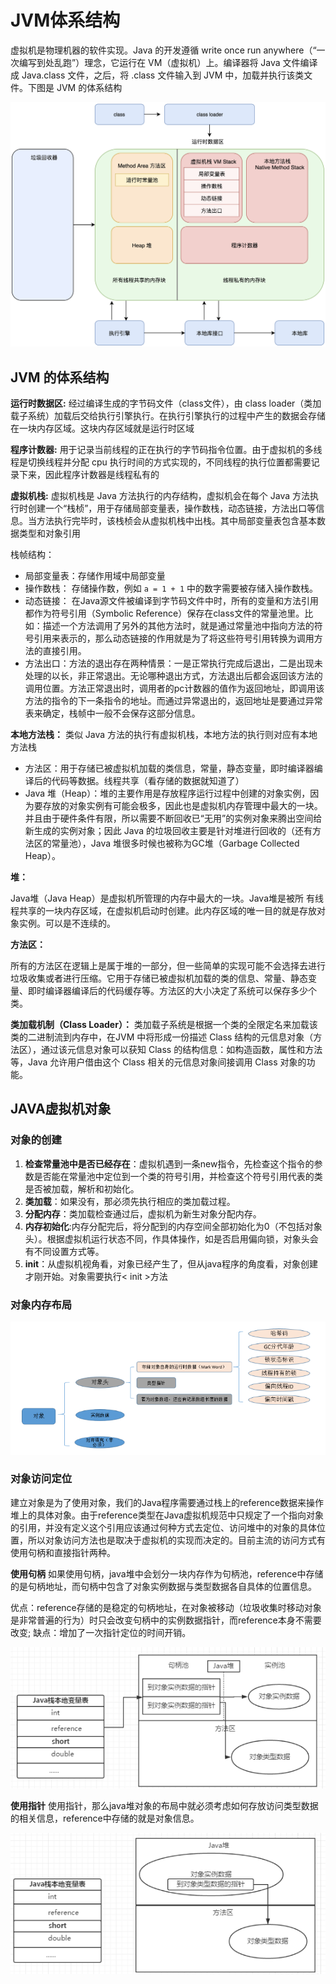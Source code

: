 # JVM体系结构

虚拟机是物理机器的软件实现。Java 的开发遵循 write once run anywhere（“一次编写到处乱跑”）理念，它运行在 VM（虚拟机）上。编译器将 Java 文件编译成 Java.class 文件，之后，将 .class 文件输入到 JVM 中，加载并执行该类文件。下图是 JVM 的体系结构

![](./images/Java虚拟机/JVM的体系结构.png)

## JVM 的体系结构

**运行时数据区:**
 经过编译生成的字节码文件（class文件），由 class loader（类加载子系统）加载后交给执行引擎执行。在执行引擎执行的过程中产生的数据会存储在一块内存区域。这块内存区域就是运行时区域

**程序计数器:**
用于记录当前线程的正在执行的字节码指令位置。由于虚拟机的多线程是切换线程并分配 cpu 执行时间的方式实现的，不同线程的执行位置都需要记录下来，因此程序计数器是线程私有的

**虚拟机栈:**
虚拟机栈是 Java 方法执行的内存结构，虚拟机会在每个 Java 方法执行时创建一个“栈桢”，用于存储局部变量表，操作数栈，动态链接，方法出口等信息。当方法执行完毕时，该栈桢会从虚拟机栈中出栈。其中局部变量表包含基本数据类型和对象引用

栈帧结构：

- 局部变量表：存储作用域中局部变量
- 操作数栈： 存储操作数，例如 `a = 1 + 1` 中的数字需要被存储入操作数栈。
- 动态链接： 在Java源文件被编译到字节码文件中时，所有的变量和方法引用都作为符号引用（Symbolic Reference）保存在class文件的常量池里。比如：描述一个方法调用了另外的其他方法时，就是通过常量池中指向方法的符号引用来表示的，那么动态链接的作用就是为了将这些符号引用转换为调用方法的直接引用。
- 方法出口：方法的退出存在两种情景：一是正常执行完成后退出，二是出现未处理的以长，非正常退出。无论哪种退出方式，方法退出后都会返回该方法的调用位置。方法正常退出时，调用者的pc计数器的值作为返回地址，即调用该方法的指令的下一条指令的地址。而通过异常退出的，返回地址是要通过异常表来确定，栈帧中一般不会保存这部分信息。

**本地方法栈：**
类似 Java 方法的执行有虚拟机栈，本地方法的执行则对应有本地方法栈

- 方法区：用于存储已被虚拟机加载的类信息，常量，静态变量，即时编译器编译后的代码等数据。线程共享（看存储的数据就知道了）
- Java 堆（Heap）：堆的主要作用是存放程序运行过程中创建的对象实例，因为要存放的对象实例有可能会极多，因此也是虚拟机内存管理中最大的一块。并且由于硬件条件有限，所以需要不断回收已“无用”的实例对象来腾出空间给新生成的实例对象；因此 Java 的垃圾回收主要是针对堆进行回收的（还有方法区的常量池），Java 堆很多时候也被称为GC堆（Garbage Collected Heap）。

**堆：**

Java堆（Java Heap）是虚拟机所管理的内存中最大的一块。Java堆是被所 有线程共享的一块内存区域，在虚拟机启动时创建。此内存区域的唯一目的就是存放对象实例。可以是不连续的。

**方法区：**

所有的方法区在逻辑上是属于堆的一部分，但一些简单的实现可能不会选择去进行垃圾收集或者进行压缩。它用于存储已被虚拟机加载的类的信息、常量、静态变量、即时编译器编译后的代码缓存等。方法区的大小决定了系统可以保存多少个类。

**类加载机制（Class Loader）：**
类加载子系统是根据一个类的全限定名来加载该类的二进制流到内存中，在JVM 中将形成一份描述 Class 结构的元信息对象（方法区），通过该元信息对象可以获知 Class 的结构信息：如构造函数，属性和方法等，Java 允许用户借由这个 Class 相关的元信息对象间接调用 Class 对象的功能。

## JAVA虚拟机对象

### 对象的创建

1. **检查常量池中是否已经存在**：虚拟机遇到一条new指令，先检查这个指令的参数是否能在常量池中定位到一个类的符号引用，并检查这个符号引用代表的类是否被加载，解析和初始化。
2. **类加载**：如果没有，那必须先执行相应的类加载过程。
3. **分配内存**：类加载检查通过后，虚拟机为新生对象分配内存。
4. **内存初始化**:内存分配完后，将分配到的内存空间全部初始化为0（不包括对象头）。根据虚拟机运行状态不同，作具体操作，如是否启用偏向锁，对象头会有不同设置方式等。
5. **init**：从虚拟机视角看，对象已经产生了，但从java程序的角度看，对象创建才刚开始。对象需要执行< init >方法

### 对象内存布局

![](./images/Java虚拟机/对象内存布局.png)


### 对象访问定位

建立对象是为了使用对象，我们的Java程序需要通过栈上的reference数据来操作堆上的具体对象。由于reference类型在Java虚拟机规范中只规定了一个指向对象的引用，并没有定义这个引用应该通过何种方式去定位、访问堆中的对象的具体位置，所以对象访问方法也是取决于虚拟机的实现而决定的。目前主流的访问方式有使用句柄和直接指针两种。

**使用句柄**
如果使用句柄，java堆中会划分一块内存作为句柄池，reference中存储的是句柄地址，而句柄中包含了对象实例数据与类型数据各自具体的位置信息。

优点：reference存储的是稳定的句柄地址，在对象被移动（垃圾收集时移动对象是非常普遍的行为）时只会改变句柄中的实例数据指针，而reference本身不需要改变;
缺点：增加了一次指针定位的时间开销。

![](./images/Java虚拟机/句柄访问对象.png)

**使用指针**
使用指针，那么java堆对象的布局中就必须考虑如何存放访问类型数据的相关信息，reference中存储的就是对象信息。

![](./images/Java虚拟机/指针访问对象.png)

